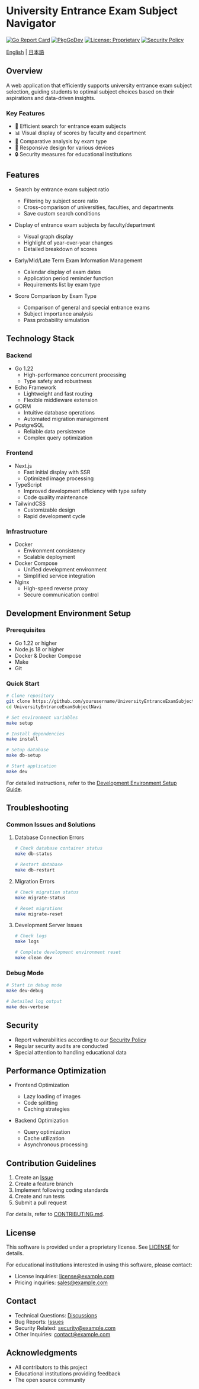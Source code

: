 # University Entrance Exam Subject Navigator

[![Go Report Card](https://goreportcard.com/badge/github.com/yourusername/UniversityEntranceExamSubjectNavi)](https://goreportcard.com/report/github.com/yourusername/UniversityEntranceExamSubjectNavi)
[![PkgGoDev](https://pkg.go.dev/badge/github.com/yourusername/UniversityEntranceExamSubjectNavi)](https://pkg.go.dev/github.com/yourusername/UniversityEntranceExamSubjectNavi)
[![License: Proprietary](https://img.shields.io/badge/License-Proprietary-red.svg)](../LICENSE)
[![Security Policy](https://img.shields.io/badge/Security-Policy-green.svg)](./SECURITY.md)

[English](./docs/README_en.md) | [日本語](../README.md)

## Overview

A web application that efficiently supports university entrance exam subject selection, guiding students to optimal subject choices based on their aspirations and data-driven insights.

### Key Features

- 🎯 Efficient search for entrance exam subjects
- 📊 Visual display of scores by faculty and department
- 🔄 Comparative analysis by exam type
- 📱 Responsive design for various devices
- 🔒 Security measures for educational institutions

## Features

- Search by entrance exam subject ratio

  - Filtering by subject score ratio
  - Cross-comparison of universities, faculties, and departments
  - Save custom search conditions

- Display of entrance exam subjects by faculty/department

  - Visual graph display
  - Highlight of year-over-year changes
  - Detailed breakdown of scores

- Early/Mid/Late Term Exam Information Management

  - Calendar display of exam dates
  - Application period reminder function
  - Requirements list by exam type

- Score Comparison by Exam Type
  - Comparison of general and special entrance exams
  - Subject importance analysis
  - Pass probability simulation

## Technology Stack

### Backend

- Go 1.22
  - High-performance concurrent processing
  - Type safety and robustness
- Echo Framework
  - Lightweight and fast routing
  - Flexible middleware extension
- GORM
  - Intuitive database operations
  - Automated migration management
- PostgreSQL
  - Reliable data persistence
  - Complex query optimization

### Frontend

- Next.js
  - Fast initial display with SSR
  - Optimized image processing
- TypeScript
  - Improved development efficiency with type safety
  - Code quality maintenance
- TailwindCSS
  - Customizable design
  - Rapid development cycle

### Infrastructure

- Docker
  - Environment consistency
  - Scalable deployment
- Docker Compose
  - Unified development environment
  - Simplified service integration
- Nginx
  - High-speed reverse proxy
  - Secure communication control

## Development Environment Setup

### Prerequisites

- Go 1.22 or higher
- Node.js 18 or higher
- Docker & Docker Compose
- Make
- Git

### Quick Start

```bash
# Clone repository
git clone https://github.com/yourusername/UniversityEntranceExamSubjectNavi.git
cd UniversityEntranceExamSubjectNavi

# Set environment variables
make setup

# Install dependencies
make install

# Setup database
make db-setup

# Start application
make dev
```

For detailed instructions, refer to the [Development Environment Setup Guide](docs/development/setup.md).

## Troubleshooting

### Common Issues and Solutions

1. Database Connection Errors

   ```bash
   # Check database container status
   make db-status

   # Restart database
   make db-restart
   ```

2. Migration Errors

   ```bash
   # Check migration status
   make migrate-status

   # Reset migrations
   make migrate-reset
   ```

3. Development Server Issues

   ```bash
   # Check logs
   make logs

   # Complete development environment reset
   make clean dev
   ```

### Debug Mode

```bash
# Start in debug mode
make dev-debug

# Detailed log output
make dev-verbose
```

## Security

- Report vulnerabilities according to our [Security Policy](./SECURITY.md)
- Regular security audits are conducted
- Special attention to handling educational data

## Performance Optimization

- Frontend Optimization

  - Lazy loading of images
  - Code splitting
  - Caching strategies

- Backend Optimization
  - Query optimization
  - Cache utilization
  - Asynchronous processing

## Contribution Guidelines

1. Create an [Issue](https://github.com/yourusername/UniversityEntranceExamSubjectNavi/issues)
2. Create a feature branch
3. Implement following coding standards
4. Create and run tests
5. Submit a pull request

For details, refer to [CONTRIBUTING.md](./docs/contributing/CONTRIBUTING.md).

## License

This software is provided under a proprietary license. See [LICENSE](../LICENSE) for details.

For educational institutions interested in using this software, please contact:

- License inquiries: license@example.com
- Pricing inquiries: sales@example.com

## Contact

- Technical Questions: [Discussions](https://github.com/yourusername/UniversityEntranceExamSubjectNavi/discussions)
- Bug Reports: [Issues](https://github.com/yourusername/UniversityEntranceExamSubjectNavi/issues)
- Security Related: security@example.com
- Other Inquiries: contact@example.com

## Acknowledgments

- All contributors to this project
- Educational institutions providing feedback
- The open source community
